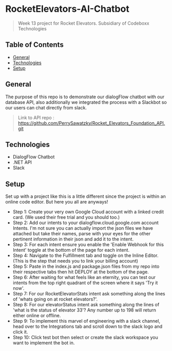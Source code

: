 # RocketElevators-AI-Chatbot

> Week 13 project for Rocket Elevators. Subsidiary of Codeboxx Technologies
## Table of Contents
* [General](#general)
* [Technologies](#technologies)
* [Setup](#setup)


## General
The purpose of this repo is to demonstrate our dialogFlow chatbot with our database API, also additionally we integrated the process with a Slackbot so our users can chat directly from slack.
>Link to API repo : https://github.com/PerrySawatzky/Rocket_Elevators_Foundation_API.git

## Technologies
* DialogFlow Chatbot
* .NET API
* Slack 

## Setup
Set up with a project like this is a little different since the project is within an online code editor. But here you all are anyways!

- Step 1: Create your very own Google Cloud account with a linked credit card. (We used their free trial and you should too.)
- Step 2: Add our intents to your dialogflow.cloud.google.com account Intents. I'm not sure you can actually import the json files we have attached but take their names, parse with your eyes for the other pertinent information in their json and add it to the intent. 
- Step 3: For each intent ensure you enable the 'Enable Webhook for this Intent' toggle at the bottom of the page for each intent.
- Step 4: Navigate to the Fulfillment tab and toggle on the Inline Editor. (This is the step that needs you to link your billing account) 
- Step 5: Paste in the index.js and package.json files from my repo into their respective tabs then hit DEPLOY at the bottom of the page.
- Step 6: After waiting for what feels like an eternity, you can test our intents from the top right quadrant of the screen where it says 'Try it now'.
- Step 7: For our RocketElevatorStats intent ask something along the lines of 'whats going on at rocket elevators?'.
- Step 8: For our elevatorStatus intent ask something along the lines of 'what is the status of elevator 33'? Any number up to 198 will return either online or offline.
- Step 9: To implement this marvel of engineering with a slack channel, head over to the Integrations tab and scroll down to the slack logo and click it. 
- Step 10: Click test bot then select or create the slack workspace you want to implement the bot in.





